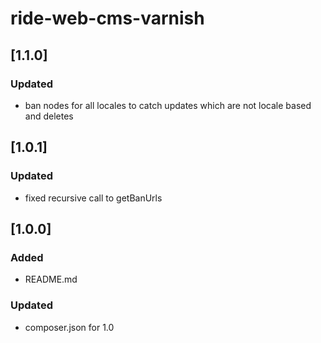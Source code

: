 # ride-web-cms-varnish

## [1.1.0]
### Updated
- ban nodes for all locales to catch updates which are not locale based and deletes 

## [1.0.1]
### Updated
- fixed recursive call to getBanUrls

## [1.0.0]
### Added
- README.md
### Updated 
- composer.json for 1.0
